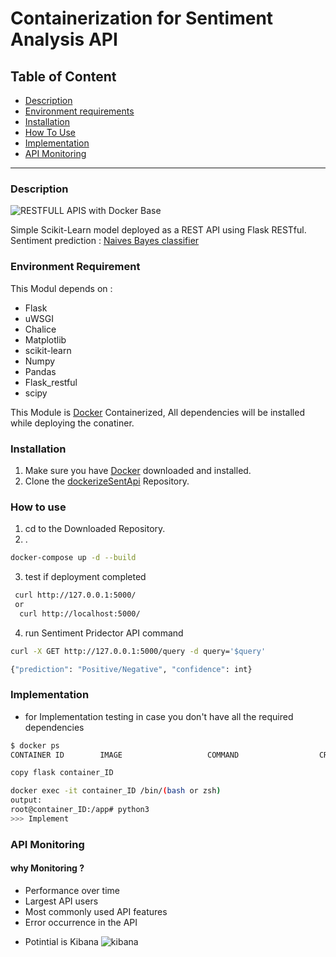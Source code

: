 # Containerization for Sentiment Analysis API

## Table of Content
- [Description](#description) 
- [Environment requirements](#environment-requirement)
- [Installation](#installation)
- [How To Use](#how-to-use)
- [Implementation](#implementation)
- [API Monitoring](#api-monitoring)

 ---

### Description 
 ![RESTFULL APIS with Docker Base](https://miro.medium.com/max/1400/1*FcigeCUocGksT_eaQ4JH9w.png)

 Simple Scikit-Learn model deployed as a REST API using Flask RESTful.
 Sentiment prediction : [Naives Bayes classifier](https://scikit-learn.org/stable/modules/generated/sklearn.naive_bayes.MultinomialNB.html)

### Environment Requirement

 This Modul depends on : 

- Flask
- uWSGI
- Chalice
- Matplotlib
- scikit-learn
- Numpy
- Pandas
- Flask_restful
- scipy

This Module is [Docker](https://docs.docker.com/) Containerized, All dependencies will be installed while deploying the conatiner.

### Installation

1. Make sure you have [Docker](https://docs.docker.com/get-docker/) downloaded and installed.
1. Clone the [dockerizeSentApi](https://github.com/ahmed-mahmoud-allmyhomes/dockerizeSentApi) Repository.

### How to use

1. cd to the Downloaded Repository.
2. .

```sh
docker-compose up -d --build
```

3. test if deployment completed 

```sh
 curl http://127.0.0.1:5000/
 or
  curl http://localhost:5000/
```

4. run Sentiment Pridector API command

```sh
curl -X GET http://127.0.0.1:5000/query -d query='$query'

{"prediction": "Positive/Negative", "confidence": int}
```
### Implementation

- for Implementation testing in case you don't have all the required dependencies

```sh
$ docker ps
CONTAINER ID        IMAGE                   COMMAND                  CREATED             STATUS              PORTS  

copy flask container_ID 

docker exec -it container_ID /bin/(bash or zsh)
output:
root@container_ID:/app# python3
>>> Implement 
```
### API Monitoring 

#### why Monitoring ?

- Performance over time
- Largest API users
- Most commonly used API features
- Error occurrence in the API

* Potintial is Kibana 
![kibana](https://linagora.com/wp-content/uploads/2018/06/Kibana-logo-2.png)
